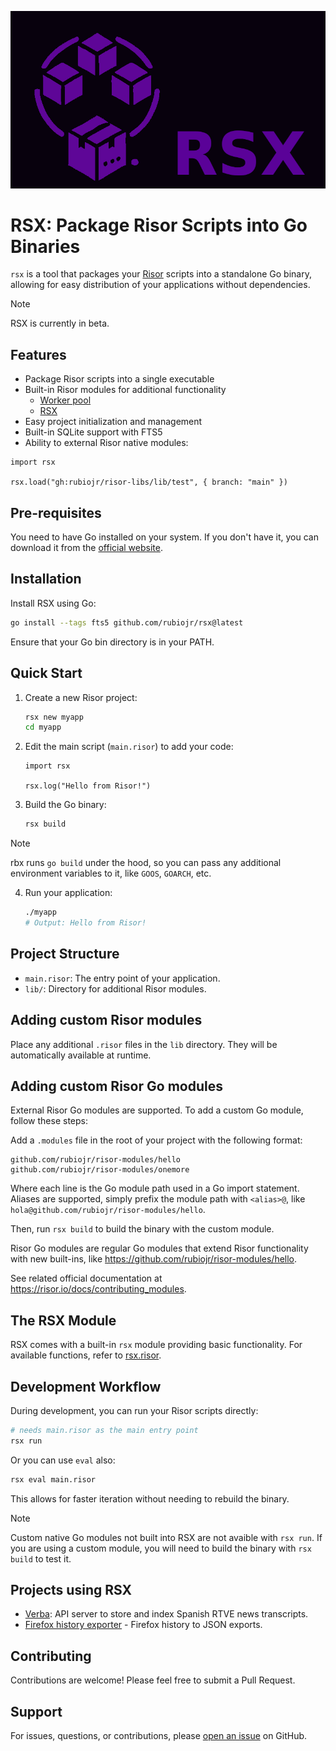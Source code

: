 ![logo](logo.png)

# RSX: Package Risor Scripts into Go Binaries

`rsx` is a tool that packages your [Risor](https://risor.io) scripts into a standalone Go binary, allowing for easy distribution of your applications without dependencies.

> [!NOTE]
> RSX is currently in beta.

## Features

- Package Risor scripts into a single executable
- Built-in Risor modules for additional functionality
  - [Worker pool](https://github.com/rubiojr/risor-libs/blob/main/docs/pool.md)
  - [RSX](https://github.com/rubiojr/risor-libs/blob/main/docs/rsx.md)
- Easy project initialization and management
- Built-in SQLite support with FTS5
- Ability to external Risor native modules:

```risor
import rsx

rsx.load("gh:rubiojr/risor-libs/lib/test", { branch: "main" })
```
## Pre-requisites

You need to have Go installed on your system. If you don't have it, you can download it from the [official website](https://golang.org/dl/).

## Installation

Install RSX using Go:

```bash
go install --tags fts5 github.com/rubiojr/rsx@latest
```

Ensure that your Go bin directory is in your PATH.

## Quick Start

1. Create a new Risor project:
   ```bash
   rsx new myapp
   cd myapp
   ```

2. Edit the main script (`main.risor`) to add your code:
   ```risor
   import rsx

   rsx.log("Hello from Risor!")
   ```

3. Build the Go binary:
   ```bash
   rsx build
   ```

> [!NOTE]
> rbx runs `go build` under the hood, so you can pass any additional environment variables to it, like `GOOS`, `GOARCH`, etc.

4. Run your application:
   ```bash
   ./myapp
   # Output: Hello from Risor!
   ```

## Project Structure

- `main.risor`: The entry point of your application.
- `lib/`: Directory for additional Risor modules.

## Adding custom Risor modules

Place any additional `.risor` files in the `lib` directory. They will be automatically available at runtime.

## Adding custom Risor Go modules

External Risor Go modules are supported. To add a custom Go module, follow these steps:

Add a `.modules` file in the root of your project with the following format:

```plaintext
github.com/rubiojr/risor-modules/hello
github.com/rubiojr/risor-modules/onemore
```

Where each line is the Go module path used in a Go import statement. Aliases are supported, simply prefix the module path with `<alias>@`, like `hola@github.com/rubiojr/risor-modules/hello`.

Then, run `rsx build` to build the binary with the custom module.

Risor Go modules are regular Go modules that extend Risor functionality with new built-ins, like https://github.com/rubiojr/risor-modules/hello.

See related official documentation at https://risor.io/docs/contributing_modules.

## The RSX Module

RSX comes with a built-in `rsx` module providing basic functionality. For available functions, refer to [rsx.risor](lib/rsx.risor).

## Development Workflow

During development, you can run your Risor scripts directly:

```bash
# needs main.risor as the main entry point
rsx run
```

Or you can use `eval` also:

```bash
rsx eval main.risor
```

This allows for faster iteration without needing to rebuild the binary.

> [!NOTE]
> Custom native Go modules not built into RSX are not avaible with `rsx run`.
> If you are using a custom module, you will need to build the binary with `rsx build` to test it.

## Projects using RSX

- [Verba](https://github.com/rubiojr/verba-go): API server to store and index Spanish RTVE news transcripts.
- [Firefox history exporter](https://github.com/rubiojr/history-exporter) - Firefox history to JSON exports.

## Contributing

Contributions are welcome! Please feel free to submit a Pull Request.

## Support

For issues, questions, or contributions, please [open an issue](https://github.com/rubiojr/rsx/issues) on GitHub.
